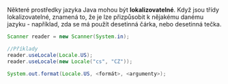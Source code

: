Některé prostředky jazyka Java mohou být **lokalizovatelné**. Když jsou třídy lokalizovatelné, znamená to, že je lze přizpůsobit k nějakému danému jazyku - například, zda se má použít desetinná čárka, nebo desetinná tečka.

```java
Scanner reader = new Scanner(System.in);

//Příklady
reader.useLocale(Locale.US);
reader.useLocale(new Locale("cs", "CZ"));

System.out.format(Locale.US, <formát>, <argumenty>);
```